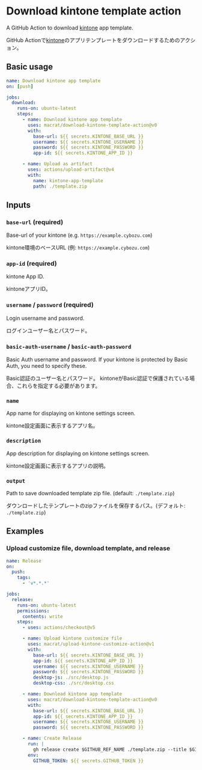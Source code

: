 # Download kintone template action

A GitHub Action to download [kintone](https://www.kintone.com/) app template.

GitHub Actionで[kintone](https://kintone.cybozu.co.jp/)のアプリテンプレートをダウンロードするためのアクション。


## Basic usage

```yaml
name: Download kintone app template
on: [push]

jobs:
  download:
    runs-on: ubuntu-latest
    steps:
      - name: Download kintone app template
        uses: macrat/download-kintone-template-action@v0
        with:
          base-url: ${{ secrets.KINTONE_BASE_URL }}
          username: ${{ secrets.KINTONE_USERNAME }}
          password: ${{ secrets.KINTONE_PASSWORD }}
          app-id: ${{ secrets.KINTONE_APP_ID }}

      - name: Upload as artifact
        uses: actions/upload-artifact@v4
        with:
          name: kintone-app-template
          path: ./template.zip
```


## Inputs

### `base-url` (required)

Base-url of your kintone (e.g. `https://example.cybozu.com`)

kintone環境のベースURL (例: `https://example.cybozu.com`)

### `app-id` (required)

kintone App ID.

kintoneアプリID。

### `username` / `password` (required)

Login username and password.

ログインユーザー名とパスワード。

### `basic-auth-username` / `basic-auth-password`

Basic Auth username and password.
If your kintone is protected by Basic Auth, you need to specify these.

Basic認証のユーザー名とパスワード。
kintoneがBasic認証で保護されている場合、これらを指定する必要があります。

### `name`

App name for displaying on kintone settings screen.

kintone設定画面に表示するアプリ名。

### `description`

App description for displaying on kintone settings screen.

kintone設定画面に表示するアプリの説明。

### `output` 

Path to save downloaded template zip file. (default: `./template.zip`)

ダウンロードしたテンプレートのzipファイルを保存するパス。(デフォルト: `./template.zip`)


## Examples

### Upload customize file, download template, and release

```yaml
name: Release
on:
  push:
    tags:
      - 'v*.*.*'

jobs:
  release:
    runs-on: ubuntu-latest
    permissions:
      contents: write
    steps:
      - uses: actions/checkout@v5

      - name: Upload kintone customize file
        uses: macrat/upload-kintone-customize-action@v1
        with:
          base-url: ${{ secrets.KINTONE_BASE_URL }}
          app-id: ${{ secrets.KINTONE_APP_ID }}
          username: ${{ secrets.KINTONE_USERNAME }}
          password: ${{ secrets.KINTONE_PASSWORD }}
          desktop-js: ./src/desktop.js
          desktop-css: ./src/desktop.css

      - name: Download kintone app template
        uses: macrat/download-kintone-template-action@v0
        with:
          base-url: ${{ secrets.KINTONE_BASE_URL }}
          app-id: ${{ secrets.KINTONE_APP_ID }}
          username: ${{ secrets.KINTONE_USERNAME }}
          password: ${{ secrets.KINTONE_PASSWORD }}

      - name: Create Release
        run: |
          gh release create $GITHUB_REF_NAME ./template.zip --title $GITHUB_REF_NAME --generate-notes
        env:
          GITHUB_TOKEN: ${{ secrets.GITHUB_TOKEN }}
```
